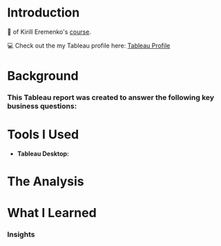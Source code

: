 # Introduction
:mega: of Kirill Eremenko's [course]([https://www.udemy.com/course/microsoft-power-bi-up-running-with-power-bi-desktop](https://www.udemy.com/course/tableau10)).

:computer: Check out the my Tableau profile here: [Tableau Profile](https://public.tableau.com/app/profile/mei.liu4813/vizzes)
# Background
### This Tableau report was created to answer the following key business questions:
# Tools I Used
- **Tableau Desktop:**
# The Analysis
# What I Learned
### Insights
